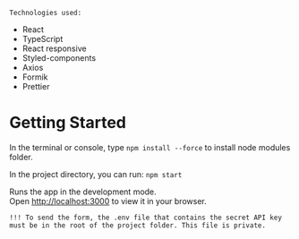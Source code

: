 `Technologies used:`
- React
- TypeScript
- React responsive
- Styled-components
- Axios
- Formik 
- Prettier 

# Getting Started

In the terminal or console, type `npm install --force` to install node modules folder.

In the project directory, you can run: `npm start`

Runs the app in the development mode.\
Open [http://localhost:3000](http://localhost:3000) to view it in your browser.

`!!! To send the form, the .env file that contains the secret API key must be in the root of the project folder.
This file is private.`



